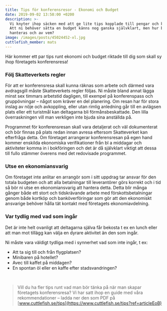 ```yaml
---
title: Tips för konferensresor - Ekonomi och Budget
date: 2019-09-02 13:58:00 +0200
description: >-
  Vi knyter ihop säcken med att ge lite tips kopplade till pengar och kostnader.
  Att ni behöver sätta en budget känns nog ganska självklart, men hur bör den
  hanteras och av vem?
image: /images/posts/45024452-xl.jpg
cuttlefish_member: mats
---
```


H&auml;r kommer ett par tips runt ekonomi och budget riktade till dig som skall sy ihop företagets konferensresa\!

### Följ Skatteverkets regler

För att er konferensresa skall kunna r&auml;knas som arbete och d&auml;rmed vara avdragsgill m&aring;ste Skatteverkets regler följas. Ni m&aring;ste bland annat l&auml;gga minst sex timmars arbetstid dagligen, till exempel p&aring; konferenspass och gruppövningar – n&aring;got som kr&auml;ver en del planering. Om resan har för stora inslag av nöje och avkoppling, eller utan rimlig anledning g&aring;r till en avl&auml;gsen plats eller ett turistm&aring;l kan deltagarna bli förm&aring;nsbeskattade. Den lilla överraskningen vill man verkligen inte bjuda sina anst&auml;llda p&aring;.

Programmet för konferensresan skall vara detaljerat och v&auml;l dokumenterat och bör finnas p&aring; plats redan innan avresa eftersom Skatteverket kan efterfr&aring;ga detta. Om företaget arrangerar konferensresan p&aring; egen hand kommer enskilda ekonomiska verifikationer fr&aring;n bl a middagar och aktiviteter komma in i bokföringen och det &auml;r d&aring; sj&auml;lvklart viktigt att dessa till fullo st&auml;mmer överens med det redovisade programmet.

### Utse en ekonomiansvarig

Om företaget inte anlitar en arrangör som i sitt uppdrag tar ansvar för den totala budgeten och att alla betalningar till leverantörer görs korrekt och i tid s&aring; bör ni utse en ekonomiansvarig att hantera detta. Detta blir m&aring;nga g&aring;nger b&aring;de ett stort och tidskr&auml;vande arbete med förskottsbetalningar genom b&aring;de kortköp och banköverföringar som gör att den ekonomiskt ansvarige behöver h&aring;lla t&auml;t kontakt med företagets ekonomiavdelning.

### Var tydlig med vad som ing&aring;r

Det &auml;r inte helt ovanligt att deltagarna sj&auml;lva f&aring;r bekosta t ex en lunch eller att man mot till&auml;gg kan v&auml;lja en dyrare aktivitet &auml;n den som ing&aring;r.&nbsp;

Ni m&aring;ste vara v&auml;ldigt tydliga med i synnerhet vad som inte ing&aring;r, t ex:

* Att ta sig till och fr&aring;n flygplatsen?
* Minibaren p&aring; hotellet?
* Avec till kaffet p&aring; middagen?
* En spontan öl eller en kaffe efter stadsvandringen?

&nbsp;

> Vill du ha fler tips runt vad man bör t&auml;nka p&aring; n&auml;r man skapar företagets konferensresa? Vi har satt ihop en guide med v&aring;ra rekommendationer – ladda ner den som PDF p&aring; [www.cuttlefish.se/tips](https://www.cuttlefish.se/tips?ref=articleEoB)